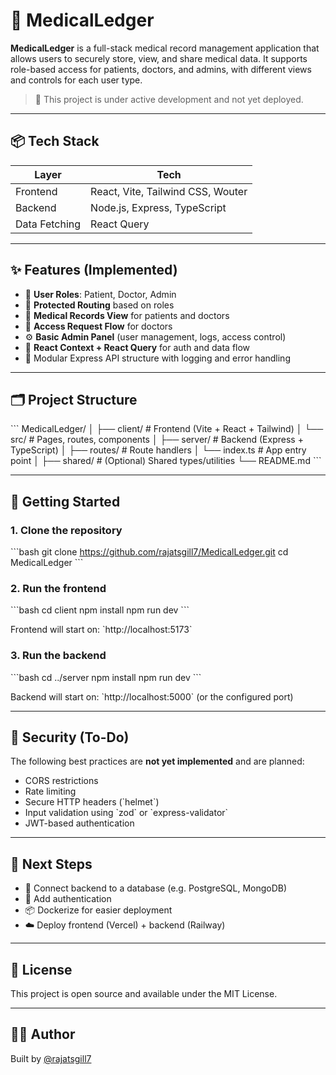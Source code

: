 # 🏥 MedicalLedger

**MedicalLedger** is a full-stack medical record management application that allows users to securely store, view, and share medical data. It supports role-based access for patients, doctors, and admins, with different views and controls for each user type.

> 🚧 This project is under active development and not yet deployed.

---

## 📦 Tech Stack

| Layer       | Tech                          |
|-------------|-------------------------------|
| Frontend    | React, Vite, Tailwind CSS, Wouter |
| Backend     | Node.js, Express, TypeScript  |
| Data Fetching | React Query                |

---

## ✨ Features (Implemented)

- 👥 **User Roles**: Patient, Doctor, Admin
- 🔐 **Protected Routing** based on roles
- 🧾 **Medical Records View** for patients and doctors
- 💬 **Access Request Flow** for doctors
- ⚙️ **Basic Admin Panel** (user management, logs, access control)
- 🧠 **React Context + React Query** for auth and data flow
- 📁 Modular Express API structure with logging and error handling

---

## 🗂️ Project Structure

\`\`\`
MedicalLedger/
│
├── client/          # Frontend (Vite + React + Tailwind)
│   └── src/         # Pages, routes, components
│
├── server/          # Backend (Express + TypeScript)
│   ├── routes/      # Route handlers
│   └── index.ts     # App entry point
│
├── shared/          # (Optional) Shared types/utilities
└── README.md
\`\`\`

---

## 🚀 Getting Started

### 1. Clone the repository

\`\`\`bash
git clone https://github.com/rajatsgill7/MedicalLedger.git
cd MedicalLedger
\`\`\`

### 2. Run the frontend

\`\`\`bash
cd client
npm install
npm run dev
\`\`\`

Frontend will start on: \`http://localhost:5173\`

### 3. Run the backend

\`\`\`bash
cd ../server
npm install
npm run dev
\`\`\`

Backend will start on: \`http://localhost:5000\` (or the configured port)

---

## 🔐 Security (To-Do)

The following best practices are **not yet implemented** and are planned:

- CORS restrictions
- Rate limiting
- Secure HTTP headers (\`helmet\`)
- Input validation using \`zod\` or \`express-validator\`
- JWT-based authentication

---

## 🧠 Next Steps

- 🔄 Connect backend to a database (e.g. PostgreSQL, MongoDB)
- 🔐 Add authentication
- 📦 Dockerize for easier deployment
- ☁️ Deploy frontend (Vercel) + backend (Railway)

---

## 📄 License

This project is open source and available under the MIT License.

---

## 👨‍💻 Author

Built by [@rajatsgill7](https://github.com/rajatsgill7)
